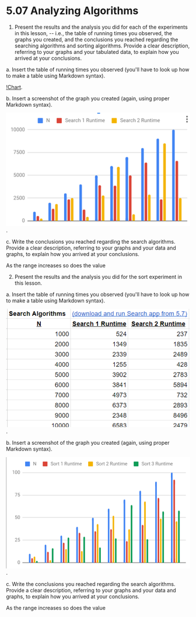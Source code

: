 # 5.07 Analyzing Algorithms

1. Present the results and the analysis you did for each of the experiments in this lesson, -- i.e., the table of running times you observed, the graphs you created, and the conclusions you reached regarding the searching algorithms and sorting algorithms. Provide a clear description, referring to your graphs and your tabulated data, to explain how you arrived at your conclusions.

a. Insert the table of running times you observed (you'll have to look up how to make a table using Markdown syntax).

[!Chart](5-07Screenshot1a.png).

b. Insert a screenshot of the graph you created (again, using proper Markdown syntax).

![Graph](5-07Screenshot1b.png).

c. Write the conclusions you reached regarding the search algorithms. Provide a clear description, referring to your graphs and your data and graphs, to explain how you arrived at your conclusions.

As the range increases so does the value

2. Present the results and the analysis you did for the sort experiment in this lesson.

a. Insert the table of running times you observed (you'll have to look up how to make a table using Markdown syntax).

![Chart](5-07Screenshot1a.png).

b. Insert a screenshot of the graph you created (again, using proper Markdown syntax).

![Graph](5-07Screenshot2b.png).

c. Write the conclusions you reached regarding the search algorithms. Provide a clear description, referring to your graphs and your data and graphs, to explain how you arrived at your conclusions.

As the range increases so does the value
